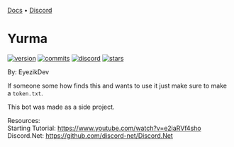 [Docs](https://www.eyezik.net/yurmabot/docs) • [Discord](https://discord.gg/gGApA6u5VQ)

# Yurma

[![version](https://img.shields.io/github/v/release/eyezikdev/Yurma?color=blueviolet)]()
[![commits](https://img.shields.io/github/commits-since/eyezikdev/yurma/latest?color=blueviolet)]()
[![discord](https://img.shields.io/discord/509870514492407819?color=blueviolet&label=Talkie%20Place&logo=Discord&logoColor=blueviolet)](https://discord.gg/4YrgGTVgVB)
[![stars](https://img.shields.io/github/stars/eyezikdev/yurma?color=blueviolet)]()

By: EyezikDev

If someone some how finds this and wants to use it just make sure to make a 
```token.txt```.

This bot was made as a side project.

 Resources: <br> 
Starting Tutorial: https://www.youtube.com/watch?v=e2iaRVf4sho <br>
Discord.Net: https://github.com/discord-net/Discord.Net
